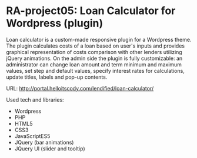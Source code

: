 
# RA-project05: Loan Calculator for Wordpress (plugin)

Loan calculator is a custom-made responsive plugin for a Wordpress theme. The plugin calculates costs of a loan based on user's inputs and provides graphical representation of costs comparison with other lenders utilizing jQuery animations. On the admin side the plugin is fully customizable: an administrator can change loan amount and term minimum and maximum values, set step and default values, specify interest rates for calculations, update titles, labels and pop-up contents.

URL: http://portal.helloitscody.com/lendified/loan-calculator/

Used tech and libraries:

- Wordpress
- PHP
- HTML5 
- CSS3 
- JavaScriptES5
- JQuery (bar animations)
- JQuery UI (slider and tooltip)